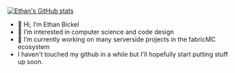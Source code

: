 [![Ethan's GitHub stats](https://github-readme-stats.vercel.app/api?username=nl32?theme=gruvbox)](https://github.com/anuraghazra/github-readme-stats)


- 👋 Hi, I’m Ethan Bickel
- 👀 I’m interested in computer science and code design
- 🌱 I’m currently working on many serverside projects in the fabricMC ecosystem
- I haven't touched my github in a while but I'll hopefully start putting stuff up soon.
